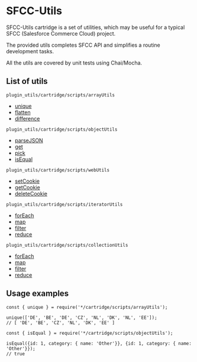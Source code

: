 # **SFCC-Utils**
SFCC-Utils cartridge is a set of utilities, which may be useful for a typical SFCC (Salesforce Commerce Cloud) project.

The provided utils completes SFCC API and simplifies a routine development tasks.

All the utils are covered by unit tests using Chai/Mocha.

## **List of utils**

`plugin_utils/cartridge/scripts/arrayUtils`

  - [unique](https://murceca.github.io/SFCC-Utils/module-arrayUtils.html#unique)
  - [flatten](https://murceca.github.io/SFCC-Utils/module-arrayUtils.html#flatten)
  - [difference](https://murceca.github.io/SFCC-Utils/module-arrayUtils.html#difference)

`plugin_utils/cartridge/scripts/objectUtils`

  - [parseJSON](https://murceca.github.io/SFCC-Utils/module-objectUtils.html#parseJSON)
  - [get](https://murceca.github.io/SFCC-Utils/module-objectUtils.html#get)
  - [pick](https://murceca.github.io/SFCC-Utils/module-objectUtils.html#pick)
  - [isEqual](https://murceca.github.io/SFCC-Utils/module-objectUtils.html#isEqual)

`plugin_utils/cartridge/scripts/webUtils`

  - [setCookie](https://murceca.github.io/SFCC-Utils/module-webUtils.html#setCookie)
  - [getCookie](https://murceca.github.io/SFCC-Utils/module-webUtils.html#getCookie)
  - [deleteCookie](https://murceca.github.io/SFCC-Utils/module-webUtils.html#deleteCookie)

`plugin_utils/cartridge/scripts/iteratorUtils`

  - [forEach](https://murceca.github.io/SFCC-Utils/module-iteratorUtils.html#forEach)
  - [map](https://murceca.github.io/SFCC-Utils/module-iteratorUtils.html#map)
  - [filter](https://murceca.github.io/SFCC-Utils/module-iteratorUtils.html#filter)
  - [reduce](https://murceca.github.io/SFCC-Utils/module-iteratorUtils.html#reduce)

`plugin_utils/cartridge/scripts/collectionUtils`

  - [forEach](https://murceca.github.io/SFCC-Utils/module-collectionUtils.html#forEach)
  - [map](https://murceca.github.io/SFCC-Utils/module-collectionUtils.html#map)
  - [filter](https://murceca.github.io/SFCC-Utils/module-collectionUtils.html#filter)
  - [reduce](https://murceca.github.io/SFCC-Utils/module-collectionUtils.html#reduce)

## **Usage examples**

```
const { unique } = require('*/cartridge/scripts/arrayUtils');

unique(['DE', 'BE', 'DE', 'CZ', 'NL', 'DK', 'NL', 'EE']);
// [ 'DE', 'BE', 'CZ', 'NL', 'DK', 'EE' ]
```

```
const { isEqual } = require('*/cartridge/scripts/objectUtils');

isEqual({id: 1, category: { name: 'Other'}}, {id: 1, category: { name: 'Other'}});
// true
```